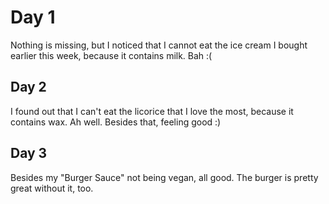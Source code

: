 # Day 1

Nothing is missing, but I noticed that I cannot eat the ice cream I bought earlier this week, because it contains milk. Bah :(

## Day 2

I found out that I can't eat the licorice that I love the most, because it contains wax. Ah well. Besides that, feeling good :)

## Day 3

Besides my "Burger Sauce" not being vegan, all good. The burger is pretty great without it, too.